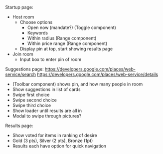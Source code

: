 Startup page:
- Host room
  - Choose options
    - Open now (mandate?) (Toggle component)
    - Keywords
    - Within radius (Range component)
    - Within price range (Range component)
  - Display pin at top, start showing results page
- Join room
  - Input box to enter pin of room
  
Suggestions page:
https://developers.google.com/places/web-service/search
https://developers.google.com/places/web-service/details
- (Toolbar component) shows pin, and how many people in room
- Show suggestions in list of cards
- Swipe first choice
- Swipe second choice
- Swipe third choice
- Show loader until results are all in
- Modal to swipe through pictures?

Results page:
- Show voted for items in ranking of desire
- Gold (3 pts), Silver (2 pts), Bronze (1pt)
- Results each have option for quick navigation


